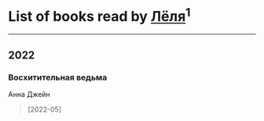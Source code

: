 # List of books read by [Лёля](https://plus.google.com/u/0/116548990352210245412/)<sup>1</sup>
---

## 2022

### Восхитительная ведьма
Анна Джейн
> [2022-05] 




